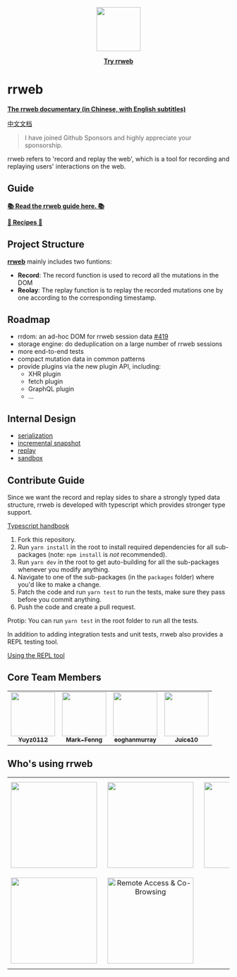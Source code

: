 <p align="center">
  <img width="100px" height="100px" src="https://www.rrweb.io/favicon.png">
</p>
<p align="center">
  <a href="https://www.rrweb.io/" style="font-weight: bold">Try rrweb</a>
</p>

# rrweb

**[The rrweb documentary (in Chinese, with English subtitles)](https://www.bilibili.com/video/BV1wL4y1B7wN?share_source=copy_web)**

[中文文档](../README.zh_CN.md)

> I have joined Github Sponsors and highly appreciate your sponsorship.

rrweb refers to 'record and replay the web', which is a tool for recording and replaying users' interactions on the web.

## Guide

[**📚 Read the rrweb guide here. 📚**](../guide.md)

[**🍳 Recipes 🍳**](../docs/recipes/index.md)

## Project Structure

**[rrweb](https://github.com/rrweb-io/rrweb)** mainly includes two funtions:

- **Record**: The record function is used to record all the mutations in the DOM 
- **Reolay**: The replay function is to replay the recorded mutations one by one according to the corresponding timestamp.

## Roadmap

- rrdom: an ad-hoc DOM for rrweb session data [#419](https://github.com/rrweb-io/rrweb/issues/419)
- storage engine: do deduplication on a large number of rrweb sessions
- more end-to-end tests
- compact mutation data in common patterns
- provide plugins via the new plugin API, including:
  - XHR plugin
  - fetch plugin
  - GraphQL plugin
  - ...

## Internal Design

- [serialization](../docs/serialization.md)
- [incremental snapshot](../docs/observer.md)
- [replay](../docs/replay.md)
- [sandbox](../docs/sandbox.md)

## Contribute Guide

Since we want the record and replay sides to share a strongly typed data structure, rrweb is developed with typescript which provides stronger type support.

[Typescript handbook](https://www.typescriptlang.org/docs/handbook/declaration-files/introduction.html)

1. Fork this repository.
2. Run `yarn install` in the root to install required dependencies for all sub-packages (note: `npm install` is _not_ recommended).
3. Run `yarn dev` in the root to get auto-building for all the sub-packages whenever you modify anything.
4. Navigate to one of the sub-packages (in the `packages` folder) where you'd like to make a change.
5. Patch the code and run `yarn test` to run the tests, make sure they pass before you commit anything.
6. Push the code and create a pull request.

Protip: You can run `yarn test` in the root folder to run all the tests.

In addition to adding integration tests and unit tests, rrweb also provides a REPL testing tool.

[Using the REPL tool](../guide.md#REPL-tool)

## Core Team Members

<table>
  <tr>
    <td align="center">
      <a href="https://github.com/Yuyz0112">
        <img
          src="https://avatars.githubusercontent.com/u/13651389?s=100"
          width="100px;"
          alt=""
        />
        <br /><sub><b>Yuyz0112</b></sub>
      </a>
    </td>
    <td align="center">
      <a href="https://github.com/Mark-Fenng">
        <img
          src="https://avatars.githubusercontent.com/u/27533910?s=100"
          width="100px;"
          alt=""
        />
        <br /><sub><b>Mark-Fenng</b></sub>
      </a>
    </td>
    <td align="center">
      <a href="https://github.com/eoghanmurray">
        <img
          src="https://avatars.githubusercontent.com/u/156780?s=100"
          width="100px;"
          alt=""
        />
        <br /><sub><b>eoghanmurray</b></sub>
      </a>
    </td>
    <td align="center">
      <a href="https://github.com/Juice10">
        <img
          src="https://avatars.githubusercontent.com/u/4106?s=100"
          width="100px;"
          alt=""
        />
        <br /><sub><b>Juice10</b></sub>
      </a>
    </td>
  </tr>
</table>

## Who's using rrweb

<table>
  <tr>
    <td align="center">
      <a href="http://www.smartx.com/" target="_blank">
        <img width="195px" src="https://www.rrweb.io/logos/smartx.png">
      </a>
    </td>
    <td align="center">
      <a href="https://posthog.com?utm_source=rrweb&utm_medium=sponsorship&utm_campaign=open-source-sponsorship" target="_blank">
        <img width="195px" src="https://www.rrweb.io/logos/posthog.png">
      </a>
    </td>
    <td align="center">
      <a href="https://statcounter.com/session-replay/" target="_blank">
        <img width="195px" src="https://statcounter.com/images/logo-statcounter-arc-blue.svg">
      </a>
    </td>
    <td align="center">
      <a href="https://cux.io" target="_blank">
        <img style="padding: 8px" alt="The first ever UX automation tool" width="195px" src="https://static.cux.io/logo.svg">
      </a>
    </td>
  </tr>
    <tr>
    <td align="center">
      <a href="https://recordonce.com/" target="_blank">
        <img width="195px" src="https://uploads-ssl.webflow.com/5f3d133183156245630d4446/5f3d1940abe8db8612c23521_Record-Once-logo-554x80px.svg">
      </a>
    </td>
    <td align="center">
      <a href="https://remsupp.com" target="_blank">
        <img style="padding: 8px" alt="Remote Access & Co-Browsing" width="195px" src="https://remsupp.com/images/logo.png">
      </a>
    </td>
  </tr>
</table>
